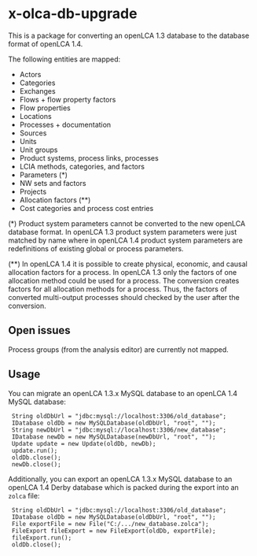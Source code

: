 x-olca-db-upgrade
=================
This is a package for converting an openLCA 1.3 database to the database format
of openLCA 1.4.

The following entities are mapped:

* Actors
* Categories
* Exchanges
* Flows + flow property factors
* Flow properties
* Locations
* Processes + documentation
* Sources
* Units
* Unit groups
* Product systems, process links, processes
* LCIA methods, categories, and factors
* Parameters (*)
* NW sets and factors
* Projects
* Allocation factors (**)
* Cost categories and process cost entries

(*) Product system parameters cannot be converted to the new openLCA database 
format. In openLCA 1.3 product system parameters were just matched by name 
where in openLCA 1.4 product system parameters are redefinitions of existing
global or process parameters.

(**) In openLCA 1.4 it is possible to create physical, economic, and causal
allocation factors for a process. In openLCA 1.3 only the factors of one 
allocation method could be used for a process. The conversion creates factors
for all allocation methods for a process. Thus, the factors of converted 
multi-output processes should checked by the user after the conversion.

Open issues
-----------
Process groups (from the analysis editor) are currently not mapped.

Usage
-----
You can migrate an openLCA 1.3.x MySQL database to an openLCA 1.4 MySQL
database:

     String oldDbUrl = "jdbc:mysql://localhost:3306/old_database";
     IDatabase oldDb = new MySQLDatabase(oldDbUrl, "root", "");
     String newDbUrl = "jdbc:mysql://localhost:3306/new_database";
     IDatabase newDb = new MySQLDatabase(newDbUrl, "root", "");
     Update update = new Update(oldDb, newDb);
     update.run();
     oldDb.close();
     newDb.close();

Additionally, you can export an openLCA 1.3.x MySQL database to an openLCA 1.4
Derby database which is packed during the export into an `zolca` file:

     String oldDbUrl = "jdbc:mysql://localhost:3306/old_database";
     IDatabase oldDb = new MySQLDatabase(oldDbUrl, "root", "");
     File exportFile = new File("C:/.../new_database.zolca");
     FileExport fileExport = new FileExport(oldDb, exportFile);
     fileExport.run();
     oldDb.close();